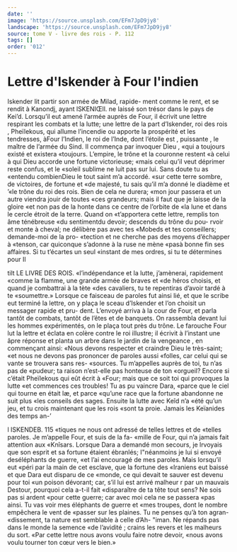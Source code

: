 ```yaml
---
date: ''
image: 'https://source.unsplash.com/EFm7JpD9jy8'
landscape: 'https://source.unsplash.com/EFm7JpD9jy8'
source: tome V - livre des rois - P. 112
tags: []
order: '012'
---
```


# Lettre d'Iskender à Four l'indien

Iskender lit partir son armée de Milad, rapide- ment comme le rent, et se rendit à Kanondj, ayant
lSKENIŒll. ne laissé son trésor dans le pays de Kei’d. Lorsqu’il eut
amené l’armée auprès de Four, il écrivit une lettre
respirant les combats et la lutte; une lettre de la part d’Iskender, roi des rois , Pheïlekous, qui allume l’incendie ou apporte la prospérité et les tendresses,
àFour l’Indien, le roi de l’Inde, dont l’étoile est ,
puissante , le maître de l’armée du Sind. Il commença
par invoquer Dieu , «qui a toujours existé et existera «toujours. L’empire, le trône et la couronne restent
«à celui à qui Dieu accorde une fortune victorieuse; «mais celui qu’il veut déprimer reste confus, et le «soleil sublime ne luit pas sur lui. Sans doute tu as «entendu combienDieu le tout saint m’a accordé.
«sur cette terre sombre, de victoires, de fortune et «de majesté, tu sais qu’il m’a donné le diadème et
’«le trône du roi des rois. Bien de cela ne durera; «mon jour passera et un autre viendra jouir de toutes «ces grandeurs; mais il faut que je laisse de la gloire «et non pas de la honte dans ce centre de l’orbite de
«la lune et dans le cercle étroit de la terre. Quand on «t’apportera cette lettre, remplis ton âme ténébreuse
«du sentimentdu devoir; descends du trône du pou- rvoir et monte à cheval; ne délibère pas avec tes «Mobeds et tes conseillers; demande-moi de la pro- «tection et ne cherche pas des moyens d’échapper à «tenson, car quiconque s’adonne à la ruse ne mène
«pasà bonne fin ses affaires. Si tu t’écartes un seul «instant de mes ordres, si tu te détermines pour
Il

tilt LE LIVRE DES ROIS. «l’indépendance et la lutte, j’amènerai, rapidement
«comme la flamme, une grande armée de braves et «de héros choisis, et quand je combattrai à la tète «des cavaliers, tu te repentiras d’avoir tardé à te «soumettre.»
Lorsque ce faisceau de paroles fut ainsi lié, et que le scribe eut terminé la lettre, on y plaça le sceau d’Iskender et l’on choisit un messager rapide et pru-
dent. L’envoyé arriva à la cour de Four, et parla
tantôt de combats, tantôt de l’êtes et de banquets.
On rassembla devant lui les hommes expérimentés,
on le plaça tout près du trône. Le farouche Four lut
la lettre et éclata en colère contre le roi illustre; il écrivit à l’instant une âpre réponse et planta un arbre
dans le jardin de la vengeance , en commençant ainsi: «Nous devons respecter et craindre Dieu le très-saint;
«et nous ne devons pas prononcer de paroles aussi «folles, car celui qui se vante se trouvera sans res- «sources. Tu m’appelles auprès de toi, tu n’as pas de
«pudeur; ta raison n’est-elle pas honteuse de ton «orgueil? Encore si c’était Pheïlekous qui eût écrit à
«Four; mais que ce soit toi qui provoques la lutte «et commences ces troubles! Tu as pu vaincre Dara, «parce que le ciel qui tourne en était læ, et parce «qu’une race que la fortune abandonne ne suit plus «les conseils des sages. Ensuite la lutte avec Keîd n’a
«été qu’un jeu, et tu crois maintenant que les rois «sont ta proie. Jamais les Keïanides des temps an-’

l ISKENDEB. 115 «tiques ne nous ont adressé de telles lettres et de
«telles paroles. Je m’appelle Four, et suis de la fa- «mille de Four, qui n’a jamais fait attention aux «Knîsars. Lorsque Dara a demandé mon secours, je lrvoyais que son esprit et sa fortune étaient ébranlés; I"néanmoins je lui si envoyé deséléphants de guerre,
«et l’ai encouragé de mes paroles. Mais lorsqu’il eut
«péri par la main de cet esclave, que la fortune des
«Iraniens eut baissé et que Dara eut disparu de ce
«monde, ce qui devait te sauver est devenu pour toi
«un poison dévorant; car, s’il lui est arrivé malheur
r par un mauvais Destour, pourquoi cela a-t-il fait «disparaître de ta tête tout sens? Ne sois pas si ardent
«pour cette guerre; car avec moi cela ne se passera «pas ainsi. Tu vas voir mes éléphants de guerre et «mes troupes, dont le nombre empêchera le vent de «passer sur les plaines. Tu ne penses qu’à ton agran- «dissement, ta nature est semblable à celle d’Ah- "iman. Ne répands pas dans le monde la semence «de l’avidité ; crains les revers et les malheurs du sort.
«Par cette lettre nous avons voulu faire notre devoir, «nous avons voulu tourner ton cœur vers le bien.»
